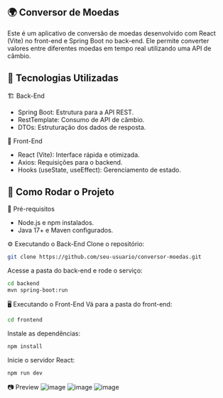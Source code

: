 ## 🌍 Conversor de Moedas
Este é um aplicativo de conversão de moedas desenvolvido com React (Vite) no front-end e Spring Boot no back-end. Ele permite converter valores entre diferentes moedas em tempo real utilizando uma API de câmbio.

## 🚀 Tecnologias Utilizadas

🏗️ Back-End
- Spring Boot: Estrutura para a API REST.
- RestTemplate: Consumo de API de câmbio.
- DTOs: Estruturação dos dados de resposta.

🎨 Front-End
- React (Vite): Interface rápida e otimizada.
- Axios: Requisições para o backend.
- Hooks (useState, useEffect): Gerenciamento de estado.

## 🔧 Como Rodar o Projeto

📌 Pré-requisitos
- Node.js e npm instalados.
- Java 17+ e Maven configurados.

⚙️ Executando o Back-End
Clone o repositório:
```bash
git clone https://github.com/seu-usuario/conversor-moedas.git
```
Acesse a pasta do back-end e rode o serviço:
```bash
cd backend
mvn spring-boot:run
```

🖥️ Executando o Front-End
Vá para a pasta do front-end:
```bash
cd frontend
```

Instale as dependências:
```bash
npm install
```

Inicie o servidor React:
```bash
npm run dev
```

📷 Preview
![image](https://github.com/user-attachments/assets/5816262b-153a-4afe-9d2a-5af6a0744ddc)
![image](https://github.com/user-attachments/assets/5229f459-371e-49fb-a1bc-6f72a4064d3d)
![image](https://github.com/user-attachments/assets/57f328f6-d223-4178-9ebb-3b8dc17da471)


